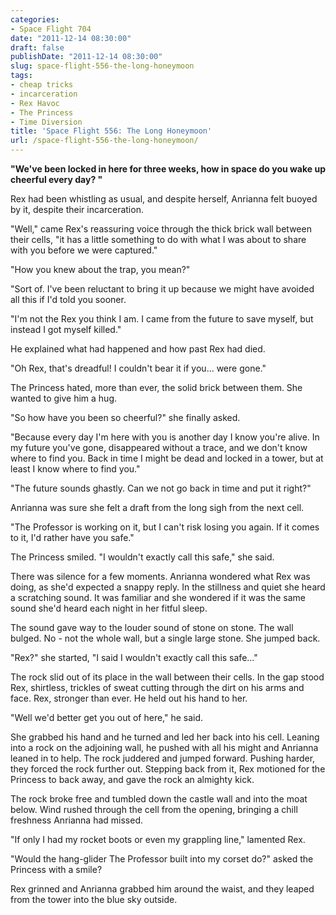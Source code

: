 ```yaml
---
categories:
- Space Flight 704
date: "2011-12-14 08:30:00"
draft: false
publishDate: "2011-12-14 08:30:00"
slug: space-flight-556-the-long-honeymoon
tags:
- cheap tricks
- incarceration
- Rex Havoc
- The Princess
- Time Diversion
title: 'Space Flight 556: The Long Honeymoon'
url: /space-flight-556-the-long-honeymoon/
---
```

**"We've been locked in here for three weeks, how in space do you wake
up cheerful every day? "**

Rex had been whistling as usual, and despite herself, Anrianna felt
buoyed by it, despite their incarceration.

"Well," came Rex's reassuring voice through the thick brick wall between
their cells, "it has a little something to do with what I was about to
share with you before we were captured."

"How you knew about the trap, you mean?"

"Sort of. I've been reluctant to bring it up because we might have
avoided all this if I'd told you sooner.

"I'm not the Rex you think I am. I came from the future to save myself,
but instead I got myself killed."

He explained what had happened and how past Rex had died.

"Oh Rex, that's dreadful! I couldn't bear it if you... were gone."

The Princess hated, more than ever, the solid brick between them. She
wanted to give him a hug.

"So how have you been so cheerful?" she finally asked.

"Because every day I'm here with you is another day I know you're alive.
In my future you've gone, disappeared without a trace, and we don't know
where to find you. Back in time I might be dead and locked in a tower,
but at least I know where to find you."

"The future sounds ghastly. Can we not go back in time and put it
right?"

Anrianna was sure she felt a draft from the long sigh from the next
cell.

"The Professor is working on it, but I can't risk losing you again. If
it comes to it, I'd rather have you safe."

The Princess smiled. "I wouldn't exactly call this safe," she said.

There was silence for a few moments. Anrianna wondered what Rex was
doing, as she'd expected a snappy reply. In the stillness and quiet she
heard a scratching sound. It was familiar and she wondered if it was the
same sound she'd heard each night in her fitful sleep.

The sound gave way to the louder sound of stone on stone. The wall
bulged. No - not the whole wall, but a single large stone. She jumped
back.

"Rex?" she started, "I said I wouldn't exactly call this safe..."

The rock slid out of its place in the wall between their cells. In the
gap stood Rex, shirtless, trickles of sweat cutting through the dirt on
his arms and face. Rex, stronger than ever. He held out his hand to her.

"Well we'd better get you out of here," he said.

She grabbed his hand and he turned and led her back into his cell.
Leaning into a rock on the adjoining wall, he pushed with all his might
and Anrianna leaned in to help. The rock juddered and jumped forward.
Pushing harder, they forced the rock further out. Stepping back from it,
Rex motioned for the Princess to back away, and gave the rock an
almighty kick.

The rock broke free and tumbled down the castle wall and into the moat
below. Wind rushed through the cell from the opening, bringing a chill
freshness Anrianna had missed.

"If only I had my rocket boots or even my grappling line," lamented Rex.

"Would the hang-glider The Professor built into my corset do?" asked the
Princess with a smile?

Rex grinned and Anrianna grabbed him around the waist, and they leaped
from the tower into the blue sky outside.